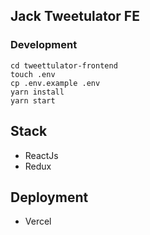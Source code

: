 ## Jack Tweetulator FE

### Development
```
cd tweettulator-frontend
touch .env
cp .env.example .env
yarn install
yarn start
```

## Stack
- ReactJs
- Redux

## Deployment
- Vercel
